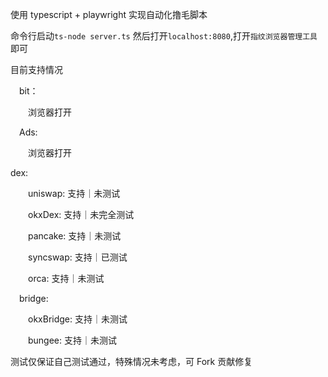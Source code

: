 使用 typescript + playwright 实现自动化撸毛脚本

命令行启动`ts-node server.ts` 然后打开`localhost:8080`,打开`指纹浏览器管理工具`即可

目前支持情况

&emsp;bit：

&emsp;&emsp;浏览器打开

&emsp;Ads:

&emsp;&emsp;浏览器打开

dex:

&emsp;&emsp;uniswap: 支持｜未测试

&emsp;&emsp;okxDex: 支持｜未完全测试

&emsp;&emsp;pancake: 支持｜未测试

&emsp;&emsp;syncswap: 支持｜已测试

&emsp;&emsp;orca: 支持｜未测试

&emsp;bridge:

&emsp;&emsp;okxBridge: 支持｜未测试

&emsp;&emsp;bungee: 支持｜未测试

测试仅保证自己测试通过，特殊情况未考虑，可 Fork 贡献修复
